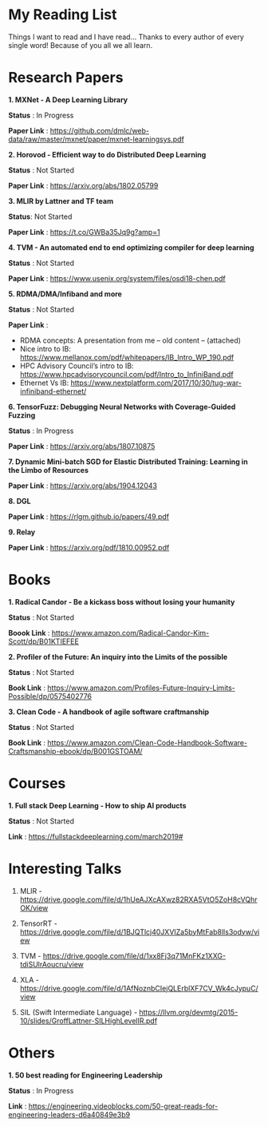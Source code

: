 # My Reading List
Things I want to read and I have read... Thanks to every author of every single word! Because of you all we all learn.

# Research Papers

**1. MXNet - A Deep Learning Library**

**Status** : In Progress

**Paper Link** : https://github.com/dmlc/web-data/raw/master/mxnet/paper/mxnet-learningsys.pdf

**2. Horovod - Efficient way to do Distributed Deep Learning**

**Status** : Not Started

**Paper Link** : https://arxiv.org/abs/1802.05799

**3. MLIR by Lattner and TF team**

**Status**: Not Started

**Paper Link** : https://t.co/GWBa35Jq9g?amp=1

**4. TVM - An automated end to end optimizing compiler for deep learning**

**Status** : Not Started

**Paper Link** : https://www.usenix.org/system/files/osdi18-chen.pdf

**5. RDMA/DMA/Infiband and more**

**Status** : Not Started

**Paper Link** :

* RDMA concepts: A presentation from me – old content – (attached)
* Nice intro to IB: https://www.mellanox.com/pdf/whitepapers/IB_Intro_WP_190.pdf
* HPC Advisory Council’s intro to IB: https://www.hpcadvisorycouncil.com/pdf/Intro_to_InfiniBand.pdf
* Ethernet Vs IB: https://www.nextplatform.com/2017/10/30/tug-war-infiniband-ethernet/

**6. TensorFuzz: Debugging Neural Networks with Coverage-Guided Fuzzing**

**Status** : In Progress

**Paper Link** : https://arxiv.org/abs/1807.10875

**7. Dynamic Mini-batch SGD for Elastic Distributed Training: Learning in the Limbo of Resources**

**Paper Link** : https://arxiv.org/abs/1904.12043

**8. DGL**

**Paper Link** : https://rlgm.github.io/papers/49.pdf

**9. Relay**

**Paper Link** : https://arxiv.org/pdf/1810.00952.pdf

# Books

**1. Radical Candor - Be a kickass boss without losing your humanity**

**Status** : Not Started

**Boook Link** : https://www.amazon.com/Radical-Candor-Kim-Scott/dp/B01KTIEFEE

**2. Profiler of the Future: An inquiry into the Limits of the possible**

**Status** : Not Started

**Book Link** : https://www.amazon.com/Profiles-Future-Inquiry-Limits-Possible/dp/0575402776

**3. Clean Code - A handbook of agile software craftmanship**

**Status** : Not Started

**Book Link** : https://www.amazon.com/Clean-Code-Handbook-Software-Craftsmanship-ebook/dp/B001GSTOAM/


# Courses

**1. Full stack Deep Learning - How to ship AI products**

**Status** : Not Started

**Link** : https://fullstackdeeplearning.com/march2019#


# Interesting Talks

1. MLIR - https://drive.google.com/file/d/1hUeAJXcAXwz82RXA5VtO5ZoH8cVQhrOK/view

2. TensorRT - https://drive.google.com/file/d/1BJQTlcj40JXVIZa5byMtFab8lls3odyw/view

3. TVM - https://drive.google.com/file/d/1xx8Fj3q71MnFKz1XXG-tdiSUlrAoucru/view

4. XLA - https://drive.google.com/file/d/1AfNoznbCIejQLErblXF7CV_Wk4cJypuC/view

5. SIL (Swift Intermediate Language) - https://llvm.org/devmtg/2015-10/slides/GroffLattner-SILHighLevelIR.pdf


# Others

**1. 50 best reading for Engineering Leadership**

**Status** : In Progress
 
 **Link** : https://engineering.videoblocks.com/50-great-reads-for-engineering-leaders-d6a40849e3b9
